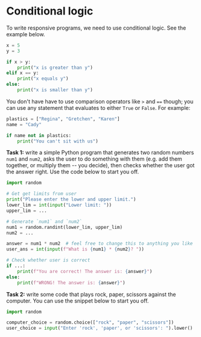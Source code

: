# Conditional logic
To write responsive programs, we need to use conditional logic. See the example below.
```python
x = 5
y = 3

if x > y:
    print("x is greater than y")
elif x == y:
    print("x equals y")
else:
    print("x is smaller than y")
```

You don't have have to use comparison operators like `>` and `==` though; you can use any statement that evaluates to either `True` or `False`. For example:
```python
plastics = ["Regina", "Gretchen", "Karen"]
name = "Cady"

if name not in plastics:
    print("You can't sit with us")
```

**Task 1:** write a simple Python program that generates two random numbers `num1` and `num2`, asks the user to do something with them (e.g. add them together, or multiply them -- you decide), then checks whether the user got the answer right. Use the code below to start you off.
```python
import random

# Get get limits from user
print("Please enter the lower and upper limit.")
lower_lim = int(input("Lower limit: "))
upper_lim = ...

# Generate `num1` and `num2`
num1 = random.randint(lower_lim, upper_lim)
num2 = ...

answer = num1 * num2  # feel free to change this to anything you like
user_ans = int(input(f"What is {num1} * {num2}? "))

# Check whether user is correct
if ...:
    print(f"You are correct! The answer is: {answer}")
else:
    print(f"WRONG! The answer is: {answer}")
```

**Task 2:** write some code that plays rock, paper, scissors against the computer. You can use the snippet below to start you off.
```python
import random

computer_choice = random.choice(["rock", "paper", "scissors"])
user_choice = input("Enter 'rock', 'paper', or 'scissors': ").lower()
```
